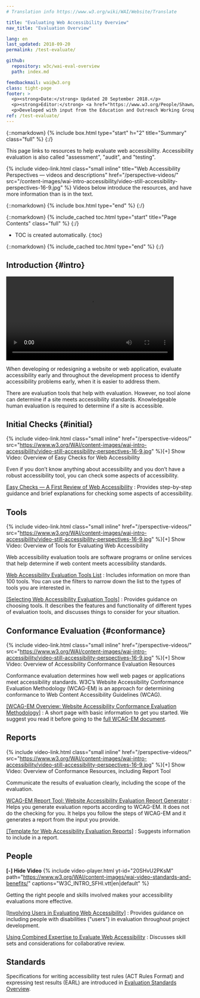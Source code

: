 ```yaml
---
# Translation info https://www.w3.org/wiki/WAI/Website/Translate

title: "Evaluating Web Accessibility Overview"
nav_title: "Evaluation Overview"

lang: en
last_updated: 2018-09-20
permalink: /test-evaluate/

github: 
  repository: w3c/wai-eval-overview
  path: index.md

feedbackmail: wai@w3.org
class: tight-page
footer: >
  <p><strong>Date:</strong> Updated 20 September 2018.</p>
  <p><strong>Editor:</strong> <a href="https://www.w3.org/People/Shawn/">Shawn Lawton Henry</a>.</p>
  <p>Developed with input from the Education and Outreach Working Group (<a href="http://www.w3.org/WAI/EO/">EOWG</a>).</p>
ref: /test-evaluate/
---
```


{::nomarkdown}
{% include box.html type="start" h="2" title="Summary" class="full" %}
{:/}

This page links to resources to help evaluate web accessibility. Accessibility evaluation is also called "assessment", "audit", and "testing".

{% include video-link.html class="small inline" title="Web Accessibility Perspectives &mdash; videos and descriptions" href="/perspective-videos/" src="/content-images/wai-intro-accessibility/video-still-accessibility-perspectives-16-9.jpg" %}  Videos below introduce the resources, and have more information than is in the text.

{::nomarkdown}
{% include box.html type="end" %}
{:/}


{::nomarkdown}
{% include_cached toc.html type="start" title="Page Contents" class="full" %}
{:/}

-   TOC is created automatically.
{:toc}

{::nomarkdown}
{% include_cached toc.html type="end" %}
{:/}

## Introduction {#intro}

<div "float: right; margin-left: 2rem; clear:right; width: 45%; max-width: 450px">
<video controls width="450">
    <source src="http://media.w3.org/wai/perspective-videos/customizable-text-ad.mp4"
            type="video/mp4">
</video>
  </div>
  
<!-- {% include video-link.html class="large inline" href="/perspective-videos/" src="https://www.w3.org/WAI/content-images/wai-intro-accessibility/video-still-accessibility-perspectives-16-9.jpg" %} -->

<!-- <img src="{{ "/content-images/wai-bcase/market-reach.svg" | relative_url }}" alt="" style="float: right; margin-left: 2rem; clear:right; width: 30%; max-width: 220px"> -->

When developing or redesigning a website or web application, evaluate accessibility early and throughout the development process to identify accessibility problems early, when it is easier to address them.

There are evaluation tools that help with evaluation. However, no tool alone can determine if a site meets accessibility standards. Knowledgeable human evaluation is required to determine if a site is accessible.

## Initial Checks {#initial}

{% include video-link.html class="small inline" href="/perspective-videos/" src="https://www.w3.org/WAI/content-images/wai-intro-accessibility/video-still-accessibility-perspectives-16-9.jpg" %}[+] Show Video: Overview of Easy Checks for Web Accessibility

Even if you don’t know anything about accessibility and you don’t have a robust accessibility tool, you can check some aspects of accessibility.

[Easy Checks — A First Review of Web Accessibility](/test-evaluate/preliminary/)
:   Provides step-by-step guidance and brief explanations for checking some aspects of accessibility.

## Tools

{% include video-link.html class="small inline" href="/perspective-videos/" src="https://www.w3.org/WAI/content-images/wai-intro-accessibility/video-still-accessibility-perspectives-16-9.jpg" %}[+] Show Video: Overview of Tools for Evaluating Web Accessibility

Web accessibility evaluation tools are software programs or online services that help determine if web content meets accessibility standards.

[Web Accessibility Evaluation Tools List](https://www.w3.org/WAI/ER/tools/)
:   Includes information on more than 100 tools. You can use the filters to narrow down the list to the types of tools you are interested in.

[[Selecting Web Accessibility Evaluation Tools]](/test-evaluate/tools/selecting/)
:   Provides guidance on choosing tools. It describes the features and functionality of different types of evaluation tools, and discusses things to consider for your situation.

## Conformance Evaluation {#conformance}

{% include video-link.html class="small inline" href="/perspective-videos/" src="https://www.w3.org/WAI/content-images/wai-intro-accessibility/video-still-accessibility-perspectives-16-9.jpg" %}[+] Show Video: Overview of Accessibility Conformance Evaluation Resources

Conformance evaluation determines how well web pages or applications meet accessibility standards. W3C’s Website Accessibility Conformance Evaluation Methodology (WCAG-EM) is an approach for determining conformance to Web Content Accessibility Guidelines (WCAG).

[[WCAG-EM Overview: Website Accessibility Conformance Evaluation Methodology]](/test-evaluate/conformance/wcag-em/)
:   A short page with basic information to get you started. We suggest you read it before going to the [full WCAG-EM document](https://www.w3.org/TR/WCAG-EM/).

## Reports

{% include video-link.html class="small inline" href="/perspective-videos/" src="https://www.w3.org/WAI/content-images/wai-intro-accessibility/video-still-accessibility-perspectives-16-9.jpg" %}[+] Show Video: Overview of Conformance Resources, including Report Tool

Communicate the results of evaluation clearly, including the scope of the evaluation.

[WCAG-EM Report Tool: Website Accessibility Evaluation Report Generator](https://www.w3.org/WAI/eval/report-tool/#/)
:   Helps you generate evaluation reports according to WCAG-EM. It does not do the checking for you. It helps you follow the steps of WCAG-EM and it generates a report from the input you provide.

[[Template for Web Accessibility Evaluation Reports]](/test-evaluate/report-template/)
:   Suggests information to include in a report.

## People

**[-] Hide Video**
{% include video-player.html 
           yt-id="20SHvU2PKsM" 
           path="https://www.w3.org/WAI/content-images/wai-video-standards-and-benefits/"
           captions="W3C_INTRO_SFHI.vtt|en|default"
           %}

Getting the right people and skills involved makes your accessibility evaluations more effective.

[[Involving Users in Evaluating Web Accessibility]](/test-evaluate/involving-users/)
:   Provides guidance on including people with disabilities ("users") in evaluation throughout project development.

[Using Combined Expertise to Evaluate Web Accessibility](/test-evaluate/combined-expertise/)
:   Discusses skill sets and considerations for collaborative review.

## Standards

Specifications for writing accessibility test rules (ACT Rules Format) and expressing test results (EARL) are introduced in [Evaluation Standards Overview](/standards-guidelines/evaluation/).
